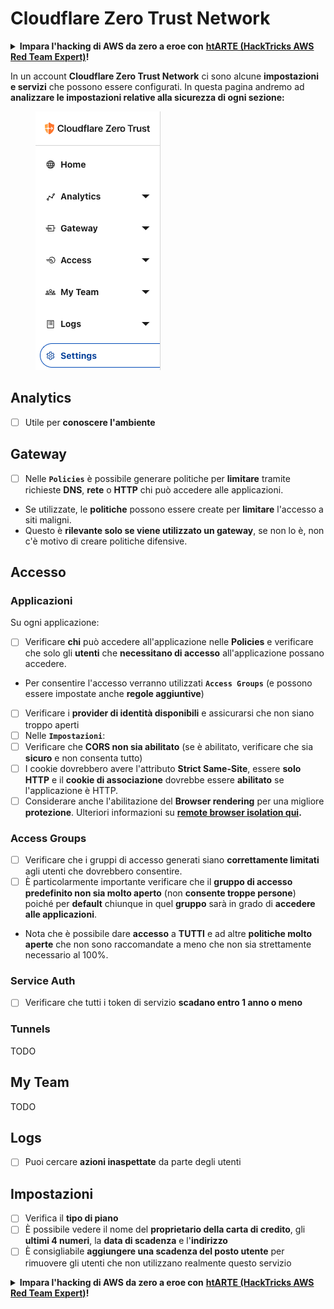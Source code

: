# Cloudflare Zero Trust Network

<details>

<summary><strong>Impara l'hacking di AWS da zero a eroe con</strong> <a href="https://training.hacktricks.xyz/courses/arte"><strong>htARTE (HackTricks AWS Red Team Expert)</strong></a><strong>!</strong></summary>

Altri modi per supportare HackTricks:

* Se vuoi vedere la tua **azienda pubblicizzata in HackTricks** o **scaricare HackTricks in PDF** Controlla i [**PIANI DI ABBONAMENTO**](https://github.com/sponsors/carlospolop)!
* Ottieni il [**merchandising ufficiale di PEASS & HackTricks**](https://peass.creator-spring.com)
* Scopri [**The PEASS Family**](https://opensea.io/collection/the-peass-family), la nostra collezione di [**NFT esclusivi**](https://opensea.io/collection/the-peass-family)
* **Unisciti al** 💬 [**gruppo Discord**](https://discord.gg/hRep4RUj7f) o al [**gruppo Telegram**](https://t.me/peass) o **seguimi** su **Twitter** 🐦 [**@hacktricks_live**](https://twitter.com/hacktricks_live)**.**
* **Condividi i tuoi trucchi di hacking inviando PR ai** repository [**HackTricks**](https://github.com/carlospolop/hacktricks) e [**HackTricks Cloud**](https://github.com/carlospolop/hacktricks-cloud).

</details>

In un account **Cloudflare Zero Trust Network** ci sono alcune **impostazioni e servizi** che possono essere configurati. In questa pagina andremo ad **analizzare le impostazioni relative alla sicurezza di ogni sezione:**

<figure><img src="../../.gitbook/assets/image (84).png" alt=""><figcaption></figcaption></figure>

## Analytics

* [ ] Utile per **conoscere l'ambiente**

## **Gateway**

* [ ] Nelle **`Policies`** è possibile generare politiche per **limitare** tramite richieste **DNS**, **rete** o **HTTP** chi può accedere alle applicazioni.
* Se utilizzate, le **politiche** possono essere create per **limitare** l'accesso a siti maligni.
* Questo è **rilevante solo se viene utilizzato un gateway**, se non lo è, non c'è motivo di creare politiche difensive.

## Accesso

### Applicazioni

Su ogni applicazione:

* [ ] Verificare **chi** può accedere all'applicazione nelle **Policies** e verificare che solo gli **utenti** che **necessitano di accesso** all'applicazione possano accedere.
* Per consentire l'accesso verranno utilizzati **`Access Groups`** (e possono essere impostate anche **regole aggiuntive**)
* [ ] Verificare i **provider di identità disponibili** e assicurarsi che non siano troppo aperti
* [ ] Nelle **`Impostazioni`**:
* [ ] Verificare che **CORS non sia abilitato** (se è abilitato, verificare che sia **sicuro** e non consenta tutto)
* [ ] I cookie dovrebbero avere l'attributo **Strict Same-Site**, essere **solo HTTP** e il **cookie di associazione** dovrebbe essere **abilitato** se l'applicazione è HTTP.
* [ ] Considerare anche l'abilitazione del **Browser rendering** per una migliore **protezione**. Ulteriori informazioni su [**remote browser isolation qui**](https://blog.cloudflare.com/cloudflare-and-remote-browser-isolation/)**.**

### **Access Groups**

* [ ] Verificare che i gruppi di accesso generati siano **correttamente limitati** agli utenti che dovrebbero consentire.
* [ ] È particolarmente importante verificare che il **gruppo di accesso predefinito non sia molto aperto** (non **consente troppe persone**) poiché per **default** chiunque in quel **gruppo** sarà in grado di **accedere alle applicazioni**.
* Nota che è possibile dare **accesso** a **TUTTI** e ad altre **politiche molto aperte** che non sono raccomandate a meno che non sia strettamente necessario al 100%.

### Service Auth

* [ ] Verificare che tutti i token di servizio **scadano entro 1 anno o meno**

### Tunnels

TODO

## My Team

TODO

## Logs

* [ ] Puoi cercare **azioni inaspettate** da parte degli utenti

## Impostazioni

* [ ] Verifica il **tipo di piano**
* [ ] È possibile vedere il nome del **proprietario della carta di credito**, gli **ultimi 4 numeri**, la **data di scadenza** e l'**indirizzo**
* [ ] È consigliabile **aggiungere una scadenza del posto utente** per rimuovere gli utenti che non utilizzano realmente questo servizio

<details>

<summary><strong>Impara l'hacking di AWS da zero a eroe con</strong> <a href="https://training.hacktricks.xyz/courses/arte"><strong>htARTE (HackTricks AWS Red Team Expert)</strong></a><strong>!</strong></summary>

Altri modi per supportare HackTricks:

* Se vuoi vedere la tua **azienda pubblicizzata in HackTricks** o **scaricare HackTricks in PDF** Controlla i [**PIANI DI ABBONAMENTO**](https://github.com/sponsors/carlospolop)!
* Ottieni il [**merchandising ufficiale di PEASS & HackTricks**](https://peass.creator-spring.com)
* Scopri [**The PEASS Family**](https://opensea.io/collection/the-peass-family), la nostra collezione di [**NFT esclusivi**](https://opensea.io/collection/the-peass-family)
* **Unisciti al** 💬 [**gruppo Discord**](https://discord.gg/hRep4RUj7f) o al [**gruppo Telegram**](https://t.me/peass) o **seguimi** su **Twitter** 🐦 [**@hacktricks_live**](https://twitter.com/hacktricks_live)**.**
* **Condividi i tuoi trucchi di hacking inviando PR ai** repository [**HackTricks**](https://github.com/carlospolop/hacktricks) e [**HackTricks Cloud**](https://github.com/carlospolop/hacktricks-cloud).

</details>
